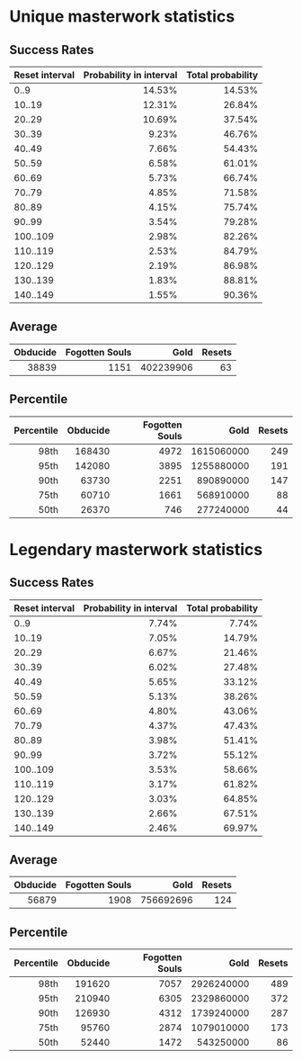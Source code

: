# Unique masterwork statistics
## Success Rates
|Reset interval|Probability in interval|Total probability|
|:----|----:|----:|
|0..9|14.53%|14.53%|
|10..19|12.31%|26.84%|
|20..29|10.69%|37.54%|
|30..39|9.23%|46.76%|
|40..49|7.66%|54.43%|
|50..59|6.58%|61.01%|
|60..69|5.73%|66.74%|
|70..79|4.85%|71.58%|
|80..89|4.15%|75.74%|
|90..99|3.54%|79.28%|
|100..109|2.98%|82.26%|
|110..119|2.53%|84.79%|
|120..129|2.19%|86.98%|
|130..139|1.83%|88.81%|
|140..149|1.55%|90.36%|
## Average
|Obducide|Fogotten Souls|Gold|Resets|
|----:|----:|----:|----:|
38839|1151|402239906|63|
## Percentile
|Percentile|Obducide|Fogotten Souls|Gold|Resets|
|----:|----:|----:|----:|----:|
|98th|168430|4972|1615060000|249|
|95th|142080|3895|1255880000|191|
|90th|63730|2251|890890000|147|
|75th|60710|1661|568910000|88|
|50th|26370|746|277240000|44|

# Legendary masterwork statistics
## Success Rates
|Reset interval|Probability in interval|Total probability|
|:----|----:|----:|
|0..9|7.74%|7.74%|
|10..19|7.05%|14.79%|
|20..29|6.67%|21.46%|
|30..39|6.02%|27.48%|
|40..49|5.65%|33.12%|
|50..59|5.13%|38.26%|
|60..69|4.80%|43.06%|
|70..79|4.37%|47.43%|
|80..89|3.98%|51.41%|
|90..99|3.72%|55.12%|
|100..109|3.53%|58.66%|
|110..119|3.17%|61.82%|
|120..129|3.03%|64.85%|
|130..139|2.66%|67.51%|
|140..149|2.46%|69.97%|
## Average
|Obducide|Fogotten Souls|Gold|Resets|
|----:|----:|----:|----:|
56879|1908|756692696|124|
## Percentile
|Percentile|Obducide|Fogotten Souls|Gold|Resets|
|----:|----:|----:|----:|----:|
|98th|191620|7057|2926240000|489|
|95th|210940|6305|2329860000|372|
|90th|126930|4312|1739240000|287|
|75th|95760|2874|1079010000|173|
|50th|52440|1472|543250000|86|


